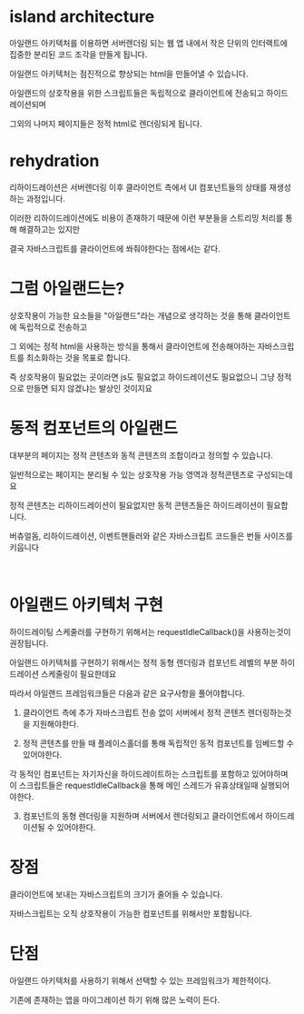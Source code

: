 # island architecture

아일랜드 아키텍처를 이용하면 서버렌더링 되는 웹 앱 내에서 작은 단위의 인터랙트에 집중한 분리된 코드 조각을 만들게 됩니다.

아일랜드 아키텍처는 점진적으로 향상되는 html을 만들어낼 수 있습니다.

아일랜드의 상호작용을 위한 스크립트들은 독립적으로 클라이언트에 전송되고 하이드레이션되며

그외의 나머지 페이지들은 정적 html로 렌더링되게 됩니다.

# rehydration

리하이드레이션은 서버렌더링 이후 클라이언트 측에서 UI 컴포넌트들의 상태를 재생성하는 과정입니다.

이러한 리하이드레이션에도 비용이 존재하기 때문에 이런 부분들을 스트리밍 처리를 통해 해결하고는 있지만

결국 자바스크립트를 클라이언트에 쏴줘야한다는 점에서는 같다.

# 그럼 아일랜드는?

상호작용이 가능한 요소들을 "아일랜드"라는 개념으로 생각하는 것을 통해 클라이언트에 독립적으로 전송하고

그 외에는 정적 html을 사용하는 방식을 통해서 클라이언트에 전송해야하는 자바스크립트를 최소화하는 것을 목표로 합니다.

즉 상호작용이 필요없는 곳이라면 js도 필요없고 하이드레이션도 필요없으니 그냥 정적으로 만들면 되지 않겠냐는 발상인 것이지요

# 동적 컴포넌트의 아일랜드

대부분의 페이지는 정적 콘텐츠와 동적 콘텐츠의 조합이라고 정의할 수 있습니다.

일반적으로는 페이지는 분리될 수 있는 상호작용 가능 영역과 정적콘텐츠로 구성되는데요

정적 콘텐츠는 리하이드레이션이 필요없지만 동적 콘텐츠들은 하이드레이션이 필요합니다.

버츄얼돔, 리하이드레이션, 이벤트핸들러와 같은 자바스크립트 코드들은 번들 사이즈를 키웁니다

<br/>

# 아일랜드 아키텍처 구현

하이드레이팅 스케줄러를 구현하기 위해서는 requestIdleCallback()을 사용하는것이 권장됩니다.

아일랜드 아키텍처를 구현하기 위해서는 정적 동형 렌더링과 컴포넌트 레벨의 부분 하이드레이션 스케줄링이 필요한데요

따라서 아일랜드 프레임워크들은 다음과 같은 요구사항을 풀어야합니다.

1. 클라이언트 측에 추가 자바스크립트 전송 없이 서버에서 정적 콘텐츠 렌더링하는것을 지원해야한다.

2. 정적 콘텐츠를 만들 때 플레이스홀더를 통해 독립적인 동적 컴포넌트를 임베드할 수 있어야한다.

각 동적인 컴포넌트는 자기자신을 하이드레이트하는 스크립트를 포함하고 있어야하며 이 스크립트들은 requestIdleCallback을 통해 메인 스레드가 유휴상태일때 실행되어야한다.

3. 컴포넌트의 동형 렌더링을 지원하며 서버에서 렌더링되고 클라이언트에서 하이드레이션될 수 있어야한다.

# 장점

클라이언트에 보내는 자바스크립트의 크기가 줄어들 수 있습니다.

자바스크립트는 오직 상호작용이 가능한 컴포넌트를 위해서만 포함됩니다.

# 단점

아일랜드 아키텍처를 사용하기 위해서 선택할 수 있는 프레임워크가 제한적이다.

기존에 존재하는 앱을 마이그레이션 하기 위해 많은 노력이 든다.
